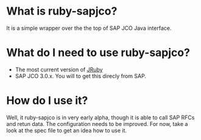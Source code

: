 # What is ruby-sapjco?

It is a simple wrapper over the the top of SAP JCO Java interface.

# What do I need to use ruby-sapjco?

* The most current version of [JRuby](http://jruby.org/download)
* SAP JCO 3.0.x.  You will to get this direcly from SAP.

# How do I use it?

Well, it ruby-sapjco is in very early alpha, though it is able to call SAP RFCs and retun data.  The configuration needs to be improved.  For now, take a look at the spec file to get an idea how to use it.